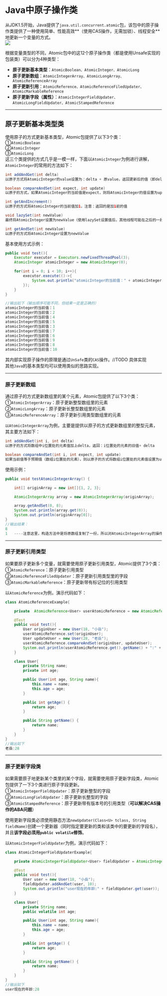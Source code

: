 # Java中原子操作类

从JDK1.5开始，Java提供了`java.util.concurrent.atomic`包，该包中的原子操作类提供了一种使用简单、性能高效**（使用CAS操作，无需加锁）、线程安全**地更新一个变量的方式。  
![](https://upload-images.jianshu.io/upload_images/1932449-0b6bed1d4ef31ec1.png?imageMogr2/auto-orient/strip%7CimageView2/2/w/1000/format/webp)

根据变量类型的不同，Atomic包中的这12个原子操作类（都是使用Unsafe实现的包装类）可以分为4种类型：

* **原子更新基本类型**：`AtomicBoolean、AtomicInteger、AtomicLong`
* **原子更新数组**：`AtomicIntegerArray、AtomicLongArray、AtomicReferenceArray`
* **原子更新引用**：`AtomicReference、AtomicReferenceFiledUpdater、AtomicMarkableReference`
* **原子更新字段（属性）**：`AtomicIntegerFieldUpdater、AtomicLongFieldUpdater、AtomicStampedReference` 

---

## 原子更新基本类型类

使用原子的方式更新基本类型，Atomic包提供了以下3个类：  
①`AtomicBoolean`  
②`AtomicInteger`  
③`AtomicLong`  
这三个类提供的方式几乎是一模一样，下面以`AtomicInteger`为例进行讲解，`AtomicInteger`的常用的方法如下：

```java
int addAndGet(int delta)
以原子方式将AtomicInteger的value设置为：delta + 原value，返回更新后的值（即delta + 原value）

boolean compareAndSet(int expect, int update)
以原子的方式，如果AtomicInteger的当前值是expect，则将AtomicInteger的值设置为update

int getAndIncrement()
以原子的方式将AtomicInteger的当前值加1，注意：返回的是加1前的值

void lazySet(int newValue)
最终将AtomicInteger设置为newValue（使用lazySet设置值后，其他线程可能在之后的一段时间内还是可以读到旧的值）

int getAndSet(int newValue)
以原子的方式将AtomicInteger设置为newValue
```

基本使用方式示例：

```java
public void test(){
    Executor executor = Executors.newFixedThreadPool(3);
    AtomicInteger atomicInteger = new AtomicInteger(0);

    for(int i = 0; i < 10; i++){
        executor.execute(()->{
            System.out.println("atomicInteger的当前值：" + atomicInteger.addAndGet(1));
        });
    }
}

//输出如下（输出顺序可能不同，但结果一定是正确的）
atomicInteger的当前值：1
atomicInteger的当前值：2
atomicInteger的当前值：4
atomicInteger的当前值：5
atomicInteger的当前值：3
atomicInteger的当前值：7
atomicInteger的当前值：6
atomicInteger的当前值：9
atomicInteger的当前值：8
atomicInteger的当前值：10
```

其内部实现原子操作的原理是通过`UnSafe`类的`CAS`操作。//TODO 具体实现  
其他`Java`的基本类型均可以使用类似的思路实现。

---

### 原子更新数组

通过原子的方式更新数组里的某个元素，Atomic包提供了以下3个类：  
①`AtomicIntegerArray`：原子更新整型数组里的元素  
②`AtomicLongArray`：原子更新长整型数组里的元素  
③`AtomicReferenceArray`：原子更新引用类型数组里的元素

`以AtomicIntegerArray`为例，主要是提供以原子的方式更新数组里的整型元素，其主要方法如下：

```java
int addAndGet(int i, int delta)
以原子的方式将数组中i位置处的元素值加上delta，返回：i位置处的元素的旧值+ delta

boolean compareAndSet(int i, int expect, int update)
如果当前值等于预期值（数组i位置处的元素），则以原子的方式将数组i位置处的元素值设置为update
```

使用示例：

```java
public void testAtomicIntegerArray() {

    int[] originArray = new int[]{1, 2, 3};

    AtomicIntegerArray array = new AtomicIntegerArray(originArray);

    array.getAndSet(0, 8);
    System.out.println(array.get(0));
    System.out.println(originArray[0]);
}
//输出结果：
8
1   ----注意这里，构造方法中是将原数组复制了一份，所以对AtomicIntegerArray的操作，不会影响原数组
```

---

### 原子更新引用类型

如果要原子更新多个变量，就需要使用原子更新引用类型，Atomic提供了3个类：  
①`AtomicReference`：原子更新引用类型  
②`AtomicReferenceFiledUpdater`：原子更新引用类型里的字段  
③`AtomicMarkableReference`：原子更新带有标记位的引用类型

以`AtomicReference`为例，演示代码如下：

```java
class AtomicReferenceExample{

    private  AtomicReference<User> userAtomicReference = new AtomicReference<>();

    @Test
    public void test(){
        User originUser = new User(18, "小岳");
        userAtomicReference.set(originUser);
        User updateUser = new User(28, "老岳");
        userAtomicReference.compareAndSet(originUser, updateUser);
        System.out.println(userAtomicReference.get().getName() + ":" + userAtomicReference.get().getAge());
    }

    class User{
        private String name;
        private int age;

        public User(int age, String name){
            this.name = name;
            this.age = age;
        }

        public int getAge() {
            return age;
        }

        public String getName() {
            return name;
        }
    }
}
//输出如下
老岳:28
```

---

### 原子更新字段类

如果需要原子地更新某个类里的某个字段，就需要使用原子更新字段类，Atomic包提供了一下3个类进行原子字段更新。  
①`AtomicIntegerFieldUpdater`：原子更新整型的字段  
②`AtomicLongFieldUpdater`：原子更新长整型的字段  
③`AtomicStampedReference`：原子更新带有版本号的引用类型（**可以解决CAS操作的ABA问题**）

使用更新字段类必须使用静态方法`newUpdater(Class<U> tclass, String fieldName)`创建一个更新器（同时指定要更新的类和该类中的要更新的字段名），并且**该字段必须用`public volatile`修饰**。

以`AtomicIntegerFieldUpdater`为例，演示代码如下：

```java
class AtomicIntegerFieldUpdaterExample{

    private AtomicIntegerFieldUpdater<User> fieldUpdater = AtomicIntegerFieldUpdater.newUpdater(User.class, "age");

    @Test
    public void test(){
        User user = new User(18, "小岳");
        fieldUpdater.addAndGet(user, 10);
        System.out.println("user现在的年龄:" + fieldUpdater.get(user));
    }

    class User{
        private String name;
        public volatile int age;

        public User(int age, String name){
            this.name = name;
            this.age = age;
        }

        public int getAge() {
            return age;
        }

        public String getName() {
            return name;
        }
    }
}
//输出如下
user现在的年龄:28
```



